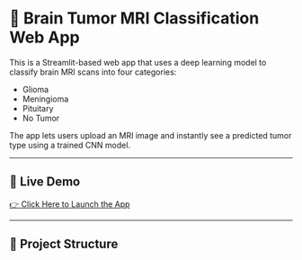 # 🧠 Brain Tumor MRI Classification Web App

This is a Streamlit-based web app that uses a deep learning model to classify brain MRI scans into four categories:

- Glioma
- Meningioma
- Pituitary
- No Tumor

The app lets users upload an MRI image and instantly see a predicted tumor type using a trained CNN model.

---

## 🚀 Live Demo

[👉 Click Here to Launch the App]()  


---

## 📁 Project Structure

